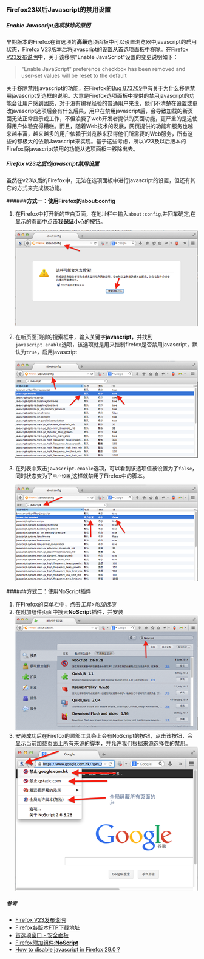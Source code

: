 ### Firefox23以后Javascript的禁用设置

##### **Enable Javascript**选项移除的原因

早期版本的Firefox在首选项的**高级**选项面板中可以设置浏览器中javascript的启用状态，Firefox V23版本后将javascript的设置从首选项面板中移除。在[Firefox V23发布说明][ref-1]中，关于该移除"Enable JavaScript"设置的变更说明如下：

>"Enable JavaScript" preference checkbox has been removed and user-set values will be reset to the default

关于移除禁用javascript的功能，在Firefox的[Bug 873709][ref-6]中有关于为什么移除禁用javascript复选框的说明。大意是Firefox选项面板中提供的禁用javascript的功能会让用户感到困惑，对于没有编程经验的普通用户来说，他们不清楚在设置或更改javascript选项后会有什么后果，用户在禁用javascript后，会导致加载的新页面无法正常显示或工作，不但浪费了web开发者提供的页面功能，更严重的是这使得用户体验变得糟糕。而且，随着Web技术的发展，网页提供的功能和服务也越来越丰富，越来越多的用户依赖于浏览器来获得他们所需要的Web服务，所有这些的都极大的依赖Javascript来实现。基于这些考虑，所以V23及以后版本的Firefox将javascript禁用的功能从选项面板中移除出去。

##### Firefox v23之后的javascript禁用设置

虽然在v23以后的Firefox中，无法在选项面板中进行javascript的设置，但还有其它的方式来完成该功能。

######**方式一：**使用Firefox的**about:config**

1. 在Firefox中打开新的空白页面，在地址栏中输入`about:config`,并回车确定,在显示的页面中点击**我保证小心**的按钮。
	
	![1.png](1.png)

2. 在新页面顶部的搜索框中，输入关键字**javascript**，并找到`javascript.enable`选项，该选项就是用来控制firefox是否禁用javascript，默认为`true`，启用javascript

	![2.png](2.png)

3. 在列表中双击`javascript.enable`选项，可以看到该选项值被设置为了`false`，同时状态变为了`用户设置`,这样就禁用了Firefox中的脚本。

	![3.png](3.png)

######方式二：使用NoScript插件

1. 在Firefox的菜单栏中，点击*工具*>*附加选项*
2. 在附加组件页面中搜索**NoScript**插件，并安装
	![4.png](4.png)
3. 安装成功后在Firefox的顶部工具条上会有NoScript的按钮，点击该按钮，会显示当前加载页面上所有来源的脚本，并允许我们根据来源选择性的禁用。
	![5.png](5.png)	

##### 参考  

+ [Firefox V23发布说明][ref-1]
+ [Firefox各版本FTP下载地址][ref-2]
+ [首选项窗口 - 安全面板][ref-3]
+ [Firefox附加组件:**NoScript**][ref-4]
+ [How to disable javascript in Firefox 29.0 ?][ref-5]

[ref-1]: https://www.mozilla.org/en-US/firefox/23.0.1/releasenotes/
[ref-2]: ftp://ftp.mozilla.org/pub/firefox/releases/
[ref-3]: https://support.mozilla.org/zh-CN/kb/%E9%A6%96%E9%80%89%E9%A1%B9%E7%AA%97%E5%8F%A3%20-%20%E5%AE%89%E5%85%A8%E9%9D%A2%E6%9D%BF?redirectlocale=en-US&as=u&redirectslug=Options+window+-+Security+panel&utm_source=inproduct
[ref-4]: https://addons.mozilla.org/zh-CN/firefox/addon/noscript/
[ref-5]: https://support.mozilla.org/zh-CN/questions/994809?esab=a&s=javascript&r=3&as=s
[ref-6]: https://bugzilla.mozilla.org/show_bug.cgi?id=873709